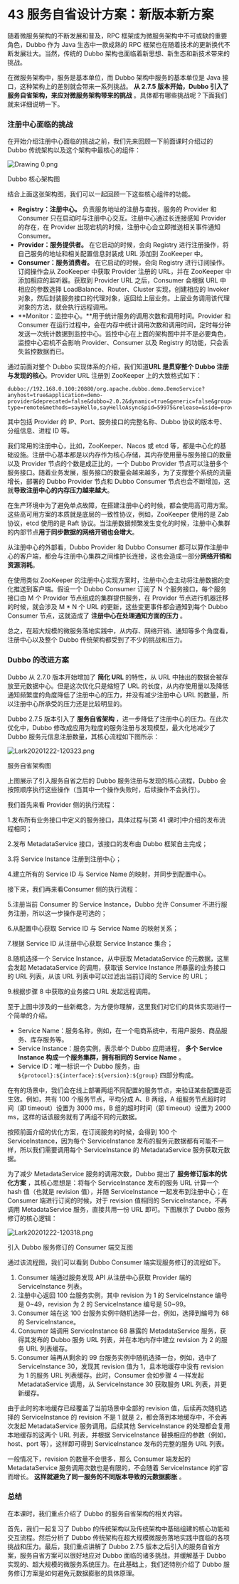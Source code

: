 # 43 服务自省设计方案：新版本新方案

随着微服务架构的不断发展和普及，RPC 框架成为微服务架构中不可或缺的重要角色，Dubbo 作为 Java 生态中一款成熟的 RPC 框架也在随着技术的更新换代不断发展壮大。当然，传统的 Dubbo 架构也面临着新思想、新生态和新技术带来的挑战。

在微服务架构中，服务是基本单位，而 Dubbo 架构中服务的基本单位是 Java 接口，这种架构上的差别就会带来一系列挑战。 **从 2.7.5 版本开始，Dubbo 引入了服务自省架构，来应对微服务架构带来的挑战** 。具体都有哪些挑战呢？下面我们就来详细说明一下。

### 注册中心面临的挑战

在开始介绍注册中心面临的挑战之前，我们先来回顾一下前面课时介绍过的 Dubbo 传统架构以及这个架构中最核心的组件：

![Drawing 0.png](assets/Cip5yF_hcH2AVI2PAAB7_C-aKWA247.png)

Dubbo 核心架构图

结合上面这张架构图，我们可以一起回顾一下这些核心组件的功能。

- **Registry：注册中心。** 负责服务地址的注册与查找，服务的 Provider 和 Consumer 只在启动时与注册中心交互。注册中心通过长连接感知 Provider 的存在，在 Provider 出现宕机的时候，注册中心会立即推送相关事件通知 Consumer。
- **Provider：服务提供者。** 在它启动的时候，会向 Registry 进行注册操作，将自己服务的地址和相关配置信息封装成 URL 添加到 ZooKeeper 中。
- **Consumer：服务消费者。** 在它启动的时候，会向 Registry 进行订阅操作。订阅操作会从 ZooKeeper 中获取 Provider 注册的 URL，并在 ZooKeeper 中添加相应的监听器。获取到 Provider URL 之后，Consumer 会根据 URL 中相应的参数选择 LoadBalance、Router、Cluster 实现，创建相应的 Invoker 对象，然后封装服务接口的代理对象，返回给上层业务。上层业务调用该代理对象的方法，就会执行远程调用。
- \*\*Monitor：监控中心。\*\*用于统计服务的调用次数和调用时间。Provider 和 Consumer 在运行过程中，会在内存中统计调用次数和调用时间，定时每分钟发送一次统计数据到监控中心。监控中心在上面的架构图中并不是必要角色，监控中心宕机不会影响 Provider、Consumer 以及 Registry 的功能，只会丢失监控数据而已。

通过前面对整个 Dubbo 实现体系的介绍，我们知道**URL 是贯穿整个 Dubbo 注册与发现的核心**。Provider URL 注册到 ZooKeeper 上的大致格式如下：

```
dubbo://192.168.0.100:20880/org.apache.dubbo.demo.DemoService?anyhost=true&application=demo-provider&deprecated=false&dubbo=2.0.2&dynamic=true&generic=false&group=groupA&interface=org.apache.dubbo.demo.DemoService&metadata-type=remote&methods=sayHello,sayHelloAsync&pid=59975&release=&side=provider&timestamp=1601390276192
```

其中包括 Provider 的 IP、Port、服务接口的完整名称、Dubbo 协议的版本号、分组信息、进程 ID 等。

我们常用的注册中心，比如，ZooKeeper、Nacos 或 etcd 等，都是中心化的基础设施。注册中心基本都是以内存作为核心存储，其内存使用量与服务接口的数量以及 Provider 节点的个数是成正比的，一个 Dubbo Provider 节点可以注册多个服务接口。随着业务发展，服务接口的数量会越来越多，为了支撑整个系统的流量增长，部署的 Dubbo Provider 节点和 Dubbo Consumer 节点也会不断增加，这就**导致注册中心的内存压力越来越大**。

在生产环境中为了避免单点故障，在搭建注册中心的时候，都会使用高可用方案。这些高可用方案的本质就是底层的一致性协议，例如，ZooKeeper 使用的是 Zab 协议，etcd 使用的是 Raft 协议。当注册数据频繁发生变化的时候，注册中心集群的内部节点**用于同步数据的网络开销也会增大**。

从注册中心的外部看，Dubbo Provider 和 Dubbo Consumer 都可以算作注册中心的客户端，都会与注册中心集群之间维护长连接，这也会造成一部分**网络开销和资源消耗**。

在使用类似 ZooKeeper 的注册中心实现方案时，注册中心会主动将注册数据的变化推送到客户端。假设一个 Dubbo Consumer 订阅了 N 个服务接口，每个服务接口由 M 个 Provider 节点组成的集群提供服务，在 Provider 节点进行机器迁移的时候，就会涉及 M * N 个 URL 的更新，这些变更事件都会通知到每个 Dubbo Consumer 节点，这就造成了 **注册中心在处理通知方面的压力** 。

总之，在超大规模的微服务落地实践中，从内存、网络开销、通知等多个角度看，注册中心以及整个 Dubbo 传统架构都受到了不少的挑战和压力。

### Dubbo 的改进方案

Dubbo 从 2.7.0 版本开始增加了 **简化 URL** 的特性，从 URL 中抽出的数据会被存放至元数据中心。但是这次优化只是缩短了 URL 的长度，从内存使用量以及降低通知频繁度的角度降低了注册中心的压力，并没有减少注册中心 URL 的数量，所以注册中心所承受的压力还是比较明显的。

Dubbo 2.7.5 版本引入了 **服务自省架构** ，进一步降低了注册中心的压力。在此次优化中，Dubbo 修改成应用为粒度的服务注册与发现模型，最大化地减少了 Dubbo 服务元信息注册数量，其核心流程如下图所示：

![Lark20201222-120323.png](assets/CgqCHl_hcJqACV_gAAEpu4IHuz4068.png)

服务自省架构图

上图展示了引入服务自省之后的 Dubbo 服务注册与发现的核心流程，Dubbo 会按照顺序执行这些操作（当其中一个操作失败时，后续操作不会执行）。

我们首先来看 Provider 侧的执行流程：

1.发布所有业务接口中定义的服务接口，具体过程与\[第 41 课时\]中介绍的发布流程相同；

2.发布 MetadataService 接口，该接口的发布由 Dubbo 框架自主完成；

3.将 Service Instance 注册到注册中心；

4.建立所有的 Service ID 与 Service Name 的映射，并同步到配置中心。

接下来，我们再来看Consumer 侧的执行流程：

5.注册当前 Consumer 的 Service Instance，Dubbo 允许 Consumer 不进行服务注册，所以这一步操作是可选的；

6.从配置中心获取 Service ID 与 Service Name 的映射关系；

7.根据 Service ID 从注册中心获取 Service Instance 集合；

8.随机选择一个 Service Instance，从中获取 MetadataService 的元数据，这里会发起 MetadataService 的调用，获取该 Service Instance 所暴露的业务接口的 URL 列表，从该 URL 列表中可以过滤出当前订阅的 Service 的 URL；

9.根据步骤 8 中获取的业务接口 URL 发起远程调用。

至于上图中涉及的一些新概念，为方便你理解，这里我们对它们的具体实现进行一个简单的介绍。

- Service Name：服务名称，例如，在一个电商系统中，有用户服务、商品服务、库存服务等。
- Service Instance：服务实例，表示单个 Dubbo 应用进程， **多个 Service Instance 构成一个服务集群，拥有相同的 Service Name** 。
- Service ID：唯一标识一个 Dubbo 服务，由 `${protocol}:${interface}:${version}:${group}` 四部分构成。

在有的场景中，我们会在线上部署两组不同配置的服务节点，来验证某些配置是否生效。例如，共有 100 个服务节点，平均分成 A、B 两组，A 组服务节点超时时间（即 timeout）设置为 3000 ms，B 组的超时时间（即 timeout）设置为 2000 ms，这样的话该服务就有了两组不同的元数据。

按照前面介绍的优化方案，在订阅服务的时候，会得到 100 个 ServiceInstance，因为每个 ServiceInstance 发布的服务元数据都有可能不一样，所以我们需要调用每个 ServiceInstance 的 MetadataService 服务获取元数据。

为了减少 MetadataService 服务的调用次数，Dubbo 提出了 **服务修订版本的优化方案** ，其核心思想是：将每个 ServiceInstance 发布的服务 URL 计算一个 hash 值（也就是 revision 值），并随 ServiceInstance 一起发布到注册中心；在 Consumer 端进行订阅的时候，对于 revision 值相同的 ServiceInstance，不再调用 MetadataService 服务，直接共用一份 URL 即可。下图展示了 Dubbo 服务修订的核心逻辑：

![Lark20201222-120318.png](assets/Cip5yF_hcMyALC7UAAEPa7NIifA395.png)

引入 Dubbo 服务修订的 Consumer 端交互图

通过该流程图，我们可以看到 Dubbo Consumer 端实现服务修订的流程如下。

1. Consumer 端通过服务发现 API 从注册中心获取 Provider 端的 ServiceInstance 列表。
1. 注册中心返回 100 台服务实例，其中 revision 为 1 的 ServiceInstance 编号是 0~49，revision 为 2 的 ServiceInstance 编号是 50~99。
1. Consumer 端在这 100 台服务实例中随机选择一台，例如，选择到编号为 68 的 ServiceInstance。
1. Consumer 端调用 ServiceInstance 68 暴露的 MetadataService 服务，获得其发布的 Dubbo 服务 URL 列表，并在本地内存中建立 revision 为 2 的服务 URL 列表缓存。
1. Consumer 端再从剩余的 99 台服务实例中随机选择一台，例如，选中了 ServiceInstance 30，发现其 revision 值为 1，且本地缓存中没有 revision 为 1 的服务 URL 列表缓存。此时，Consumer 会如步骤 4 一样发起 MetadataService 调用，从 ServiceInstance 30 获取服务 URL 列表，并更新缓存。

由于此时的本地缓存已经覆盖了当前场景中全部的 revision 值，后续再次随机选择的 ServiceInstance 的 revision 不是 1 就是 2，都会落到本地缓存中，不会再次发起 MetadataService 服务调用。后续其他 ServiceInstance 的处理都会复用本地缓存的这两个 URL 列表，并根据 ServiceInstance 替换相应的参数（例如，host、port 等），这样即可得到 ServiceInstance 发布的完整的服务 URL 列表。

一般情况下，revision 的数量不会很多，那么 Consumer 端发起的 MetadataService 服务调用次数也是有限的，不会随着 ServiceInstance 的扩容而增长。 **这样就避免了同一服务的不同版本导致的元数据膨胀** 。

### 总结

在本课时，我们重点介绍了 Dubbo 的服务自省架构的相关内容。

首先，我们一起复习了 Dubbo 的传统架构以及传统架构中基础组建的核心功能和交互流程。然后分析了 Dubbo 传统架构在超大规模微服务落地实践中面临的各项挑战和压力。最后，我们重点讲解了 Dubbo 2.7.5 版本之后引入的服务自省方案，服务自省方案可以很好地应对 Dubbo 面临的诸多挑战，并缓解基于 Dubbo 实现的、超大规模的微服务系统压力。在此基础上，我们还特别介绍了 Dubbo 服务修订方案是如何避免元数据膨胀的具体原理。
